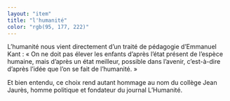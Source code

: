 ```yaml
---
layout: "item"
title: "l'humanité"
color: "rgb(95, 177, 222)"
---
```


L’humanité nous vient directement d’un traité de pédagogie d’Emmanuel Kant : « On ne doit pas élever les enfants d’après l’état présent de l’espèce humaine, mais d’après un état meilleur, possible dans l’avenir, c’est-à-dire d’après l’idée que l’on se fait de l’humanité. »Et bien entendu, ce choix rend autant hommage au nom du collège Jean Jaurès, homme politique et fondateur du journal L’Humanité.